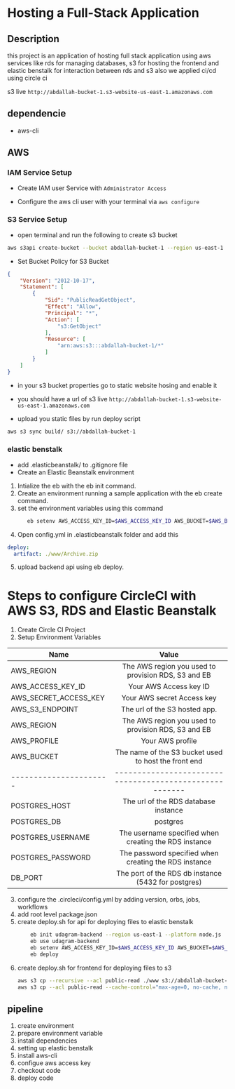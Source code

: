 # Hosting a Full-Stack Application

## Description
 this project is an application of hosting full stack application using 
 aws services like rds for managing databases, s3 for hosting the frontend
 and elastic benstalk for interaction between rds and s3
 also we applied ci/cd using circle ci

s3 live `http://abdallah-bucket-1.s3-website-us-east-1.amazonaws.com`

## dependencie
- aws-cli

## AWS

### IAM Service Setup

- Create IAM user Service with `Administrator Access`

- Configure the aws cli user with your terminal via `aws configure`

### S3 Service Setup

- open terminal  and run the following to create s3 bucket

```bash
aws s3api create-bucket --bucket abdallah-bucket-1 --region us-east-1
```
- Set Bucket Policy for S3 Bucket

```json
{
    "Version": "2012-10-17",
    "Statement": [
        {
            "Sid": "PublicReadGetObject",
            "Effect": "Allow",
            "Principal": "*",
            "Action": [
                "s3:GetObject"
            ],
            "Resource": [
                "arn:aws:s3:::abdallah-bucket-1/*"
            ]
        }
    ]
}

```
- in your s3 bucket properties go to static website hosing and enable it

- you should have a url of s3 live `http://abdallah-bucket-1.s3-website-us-east-1.amazonaws.com`

- upload you static files by run deploy script

```bash
aws s3 sync build/ s3://abdallah-bucket-1
```

### elastic benstalk
- add .elasticbeanstalk/ to .gitignore file
- Create an Elastic Beanstalk environment
 1. Intialize the eb with the eb init command.
 2. Create an environment running a sample application with the eb create command.
 3. set the environment variables using this command
    ```bash
       eb setenv AWS_ACCESS_KEY_ID=$AWS_ACCESS_KEY_ID AWS_BUCKET=$AWS_BUCKET AWS_DEFAULT_REGION=$AWS_DEFAULT_REGION AWS_PROFILE=$AWS_PROFILE AWS_SECRET_ACCESS_KEY=$AWS_SECRET_ACCESS_KEY DB_PORT=$DB_PORT JWT_SECRET=$JWT_SECRET PORT=$PORT POSTGRES_DB=$POSTGRES_DB POSTGRES_HOST=$POSTGRES_HOST POSTGRES_PASSWORD=$POSTGRES_PASSWORD POSTGRES_USERNAME=$POSTGRES_USERNAME URL=$URL
    ```
 4. Open config.yml in .elasticbeanstalk folder and add this

```yml
deploy:
  artifact: ./www/Archive.zip
```
5. upload backend api using eb deploy.

# Steps to configure CircleCI with AWS S3, RDS and Elastic Beanstalk

1. Create Circle CI Project
2. Setup Environment Variables

| Name                  |                         Value                         |
| --------------------- | :---------------------------------------------------: |
| AWS_REGION            |  The AWS region you used to provision RDS, S3 and EB  |
| AWS_ACCESS_KEY_ID      |                 Your AWS Access key ID               |
| AWS_SECRET_ACCESS_KEY |              Your AWS secret Access key               |
| AWS_S3_ENDPOINT       |             The url of the S3 hosted app.             |
| AWS_REGION            |  The AWS region you used to provision RDS, S3 and EB  |
| AWS_PROFILE           |                   Your AWS profile                    |
| AWS_BUCKET            | The name of the S3 bucket used to host the front end  |
| ----------------------|-------------------------------------------------------|
| POSTGRES_HOST         |         The url of the RDS database instance          |
| POSTGRES_DB           |                       postgres                        |
| POSTGRES_USERNAME     | The username specified when creating the RDS instance |
| POSTGRES_PASSWORD     | The password specified when creating the RDS instance |
| DB_PORT               |  The port of the RDS db instance (5432 for postgres)  |

3. configure the .circleci/config.yml by adding version, orbs, jobs, workflows
4. add root level package.json
5. create deploy.sh for api for deploying files to elastic benstalk
    ```bash
        eb init udagram-backend --region us-east-1 --platform node.js
        eb use udagram-backend
        eb setenv AWS_ACCESS_KEY_ID=$AWS_ACCESS_KEY_ID AWS_BUCKET=$AWS_BUCKET AWS_DEFAULT_REGION=$AWS_DEFAULT_REGION AWS_PROFILE=$AWS_PROFILE AWS_SECRET_ACCESS_KEY=$AWS_SECRET_ACCESS_KEY DB_PORT=$DB_PORT JWT_SECRET=$JWT_SECRET PORT=$PORT POSTGRES_DB=$POSTGRES_DB POSTGRES_HOST=$POSTGRES_HOST POSTGRES_PASSWORD=$POSTGRES_PASSWORD POSTGRES_USERNAME=$POSTGRES_USERNAME URL=$URL
        eb deploy
    ```
6. create deploy.sh for frontend for deploying files to s3
    ```bash
    aws s3 cp --recursive --acl public-read ./www s3://abdallah-bucket-1
    aws s3 cp --acl public-read --cache-control="max-age=0, no-cache, no-store, must-revalidate" ./www/index.html s3://abdallah-bucket-1
    ```



## pipeline

 1. create environment
 2. prepare environment variable
 3. install dependencies
 4. setting up elastic benstalk
 5. install aws-cli
 6. configue aws access key
 7. checkout code
 8. deploy code
